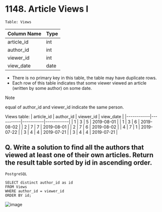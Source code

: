 # 1148. Article Views I

`Table: Views`

| Column Name   | Type    |
|---------------|---------|
| article_id    | int     |
| author_id     | int     |
| viewer_id     | int     |
| view_date     | date    |

* There is no primary key in this table, the table may have duplicate rows.
* Each row of this table indicates that some viewer viewed an article (written by some author) on some date. 
> [!NOTE]
> equal of author_id and viewer_id indicate the same person.
 

Views table:
| article_id | author_id | viewer_id | view_date  |
|------------|-----------|-----------|------------|
| 1          | 3         | 5         | 2019-08-01 |
| 1          | 3         | 6         | 2019-08-02 |
| 2          | 7         | 7         | 2019-08-01 |
| 2          | 7         | 6         | 2019-08-02 |
| 4          | 7         | 1         | 2019-07-22 |
| 3          | 4         | 4         | 2019-07-21 |
| 3          | 4         | 4         | 2019-07-21 |

## Q. Write a solution to find all the authors that viewed at least one of their own articles. Return the result table sorted by id in ascending order.

`PostgreSQL`
```
SELECT distinct author_id as id
FROM Views
WHERE author_id = viewer_id
ORDER BY id;
```

![image](https://github.com/PankajVirendraModi/SQL-things/assets/75255261/feec8ff0-6231-4b93-a87c-b45803326c62)
